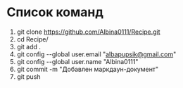 # Список команд   

1. git clone https://github.com/Albina0111/Recipe.git  
2. cd Recipe/  
3. git add .  
4. git config --global user.email "albapupsik@gmail.com"  
5. git config --global user.name "Albina0111"  
6. git commit -m "Добавлен маркдаун-документ"  
7. git push